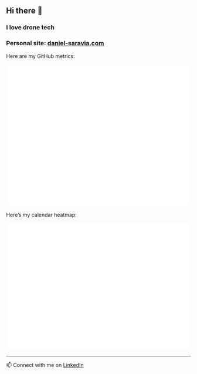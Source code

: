 ## Hi there 👋
### I love drone tech
### Personal site: [daniel-saravia.com](https://www.daniel-saravia.com)

Here are my GitHub metrics:

![GitHub Metrics](./github-metrics.svg)

Here’s my calendar heatmap:

![Yearly Calendar Heatmap](./metrics.plugin.isocalendar.fullyear.svg)

---

📫 Connect with me on [LinkedIn](https://www.linkedin.com/in/daniel-saravia01/)
